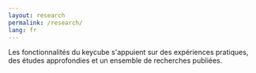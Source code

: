 ```yaml
---
layout: research
permalink: /research/
lang: fr
---
```


Les fonctionnalités du keycube s'appuient sur des expériences pratiques, des études approfondies et un ensemble de recherches publiées.